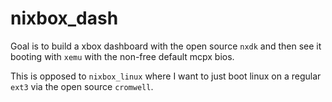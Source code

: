 # nixbox_dash

Goal is to build a xbox dashboard with the open source `nxdk`
and then see it booting with `xemu` with the non-free default mcpx bios.

This is opposed to `nixbox_linux` where I want to just boot
linux on a regular `ext3` via the open source `cromwell`.
